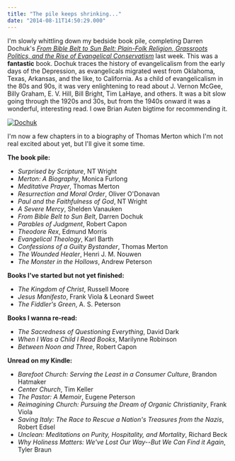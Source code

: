 ```yaml
---
title: "The pile keeps shrinking..."
date: "2014-08-11T14:50:29.000"
---
```


I'm slowly whittling down my bedside book pile, completing Darren Dochuk's [_From Bible Belt to Sun Belt: Plain-Folk Religion, Grassroots Politics, and the Rise of Evangelical Conservatism_](http://www.amazon.com/gp/product/0393339041/ref=as_li_tl?ie=UTF8&camp=1789&creative=390957&creativeASIN=0393339041&linkCode=as2&tag=chrishubbs-20) last week. This was a **fantastic** book. Dochuk traces the history of evangelicalism from the early days of the Depression, as evangelicals migrated west from Oklahoma, Texas, Arkansas, and the like, to California. As a child of evangelicalism in the 80s and 90s, it was very enlightening to read about J. Vernon McGee, Billy Graham, E. V. Hill, Bill Bright, Tim LaHaye, and others. It was a bit slow going through the 1920s and 30s, but from the 1940s onward it was a wonderful, interesting read. I owe Brian Auten bigtime for recommending it.

[![Dochuk](http://chrishubbs.com/wordpress/wp-content/uploads/2014/08/Dochuk.jpg)](http://www.amazon.com/gp/product/0393339041/ref=as_li_tl?ie=UTF8&camp=1789&creative=390957&creativeASIN=0393339041&linkCode=as2&tag=chrishubbs-20)

I'm now a few chapters in to a biography of Thomas Merton which I'm not real excited about yet, but I'll give it some time.

**The book pile:**

- _Surprised by Scripture_, NT Wright
- _Merton: A Biography_, Monica Furlong
- _Meditative Prayer_, Thomas Merton
- _Resurrection and Moral Order_, Oliver O'Donavan
- _Paul and the Faithfulness of God_, NT Wright
- _A Severe Mercy_, Shelden Vanauken
- _From Bible Belt to Sun Belt_, Darren Dochuk
- _Parables of Judgment_, Robert Capon
- _Theodore Rex_, Edmund Morris
- _Evangelical Theology_, Karl Barth
- _Confessions of a Guilty Bystander_, Thomas Merton
- _The Wounded Healer_, Henri J. M. Nouwen
- _The Monster in the Hollows_, Andrew Peterson

**Books I've started but not yet finished:**

- _The Kingdom of Christ_, Russell Moore
- _Jesus Manifesto_, Frank Viola & Leonard Sweet
- _The Fiddler's Green_, A. S. Peterson

**Books I wanna re-read:**

- _The Sacredness of Questioning Everything_, David Dark
- _When I Was a Child I Read Books_, Marilynne Robinson
- _Between Noon and Three_, Robert Capon

**Unread on my Kindle:**

- _Barefoot Church: Serving the Least in a Consumer Culture_, Brandon Hatmaker
- _Center Church_, Tim Keller
- _The Pastor: A Memoir_, Eugene Peterson
- _Reimagining Church: Pursuing the Dream of Organic Christianity_, Frank Viola
- _Saving Italy: The Race to Rescue a Nation's Treasures from the Nazis_, Robert Edsel
- _Unclean: Meditations on Purity, Hospitality, and Mortality_, Richard Beck
- _Why Holiness Matters: We've Lost Our Way--But We Can Find it Again_, Tyler Braun
